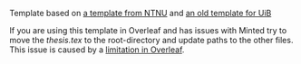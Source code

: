 Template based on [a template from NTNU](https://www.ntnu.no/wiki/display/ross/LaTeX+Template+for+Project+and+Master+Theses) and [an old template for UiB](https://github.com/ogrim/uib-latex)

If you are using this template in Overleaf and has issues with Minted try to move the _thesis.tex_ to the root-directory and update paths to the other files. This issue is caused by a [limitation in Overleaf](https://tex.stackexchange.com/questions/531738/minted-environment-not-working-in-overleaf/531782#531782).
